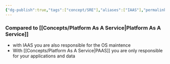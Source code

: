 ```yaml
---
{"dg-publish":true,"tags":["concept/SRE"],"aliases":["IAAS"],"permalink":"/concepts/infrastructure-as-a-service/","dgPassFrontmatter":true}
---
```



### Compared to [[Concepts/Platform As A Service\|Platform As A Service]] 

* with IAAS you are also responsible for the OS maintence
* With [[Concepts/Platform As A Service\|PAAS]] you are only responsible for your applications and data
